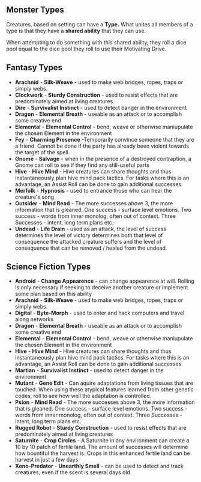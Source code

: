 ## Monster Types

Creatures, based on setting can have a **Type.**  What unites all members of a type is that they have a **shared ability** that they can use.  

When attempting to do something with this shared ability, they roll a dice pool equal to the dice pool they roll to use their Motivating Drive.  

## Fantasy Types
- **Arachnid** - **Silk-Weave** - used to make web bridges, ropes, traps or simply webs.
- **Clockwork** - **Sturdy Construction** - used to resist effects that are predominately aimed at living creatures
- **Dire** - **Survivalist Instinct** - used to detect danger in the environment
- **Dragon** - **Elemental Breath** - useable as an attack or to accomplish some creative end
- **Elemental** - **Elemental Control** - bend, weave or otherwise maniupulate the chosen Element in the environment
- **Fey** - **Charming Presence** -Temporarily convince someone that they are a friend.  Cannot be done if the party has already been violent towards the target of the spell.
- **Gnome** - **Salvage** - when in the presence of a destroyed contraption, a Gnome can roll to see if they find any still-useful parts
- **Hive** - **Hive Mind** - Hive creatures can share thoughts and thus instantaneously plan hive mind pack tactics.  For tasks where this is an advantage, an Assist Roll can be done to gain additional successes.
- **Merfolk** - **Hypnosis** - used to entrance those who can hear the creature's song
- **Outsider** - **Mind Read** - The more successes above 3, the more information that is gleaned.  One success - surface level emotions.  Two success - words from inner monolog, often out of context. Three Successes - intent, long term plans etc.
- **Undead** - **Life Drain** - used as an attack, the level of success determines the level of victory determines both that level of consequence the attacked creature suffers and the level of consequence that can be removed / healed from the undead. 

## Science Fiction Types
- **Android** - **Change Appearence** - can change appearence at will.  Rolling is only necessary if seeking to deceive another creature or implement some plan based on this ability
- **Arachnid** - **Silk-Weave** - used to make web bridges, ropes, traps or simply webs.
- **Digital** - **Byte-Morph** - used to enter and hack computers and travel along networks
- **Dragon** - **Elemental Breath** - useable as an attack or to accomplish some creative end
- **Elemental** - **Elemental Control** - bend, weave or otherwise maniupulate the chosen Element in the environment
- **Hive** - **Hive Mind** - Hive creatures can share thoughts and thus instantaneously plan hive mind pack tactics.  For tasks where this is an advantage, an Assist Roll can be done to gain additional successes.
- **Martian** - **Survivalist Instinct** - used to detect danger in the environment
- **Mutant** - **Gene Edit** - Can aquire adaptations from living tissues that are touched.  When using these atypical features learned from other genetic codes, roll to see how well the adaptation is controlled. 
- **Psion** - **Mind Read** - The more successes above 3, the more information that is gleaned.  One success - surface level emotions.  Two success - words from inner monolog, often out of context. Three Successes - intent, long term plans etc.
- **Rugged Robot** - **Sturdy Construction** - used to resist effects that are predominately aimed at living creatures
- **Saturnite** - **Crop Circles** - A Saturnite in any environment can create a 10 by 10 patch of fertile land.  The amount of successes will determine how bountiful the harvest is.  Crops in this enhanced fertile land can be harvest in just a few days
- **Xeno-Predator** - **Unearthly Smell** - can be used to detect and track creatures, even if the scent is several days old
